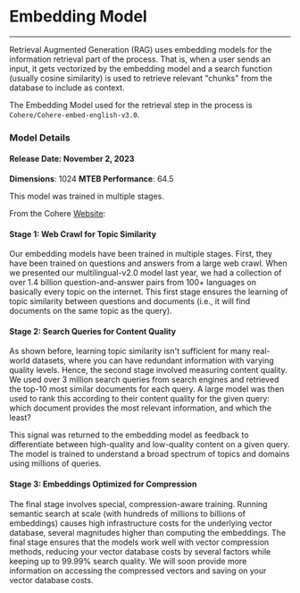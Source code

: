 # Embedding Model
---
Retrieval Augmented Generation (RAG) uses embedding models for the information retrieval part of the process. That is, when a user sends an input, it gets vectorized by the embedding model and a search function (usually cosine similarity) is used to retrieve relevant "chunks" from the database to include as context.

The Embedding Model used for the retrieval step in the process is `Cohere/Cohere-embed-english-v3.0`.

### Model Details
#### Release Date: November 2, 2023

**Dimensions**: 1024
**MTEB Performance**: 64.5


This model was trained in multiple stages.

From the Cohere [Website](https://txt.cohere.com/introducing-embed-v3/):
#### Stage 1: Web Crawl for Topic Similarity

Our embedding models have been trained in multiple stages. First, they have been trained on questions and answers from a large web crawl. When we presented our multilingual-v2.0 model last year, we had a collection of over 1.4 billion question-and-answer pairs from 100+ languages on basically every topic on the internet. This first stage ensures the learning of topic similarity between questions and documents (i.e., it will find documents on the same topic as the query).

#### Stage 2: Search Queries for Content Quality

As shown before, learning topic similarity isn't sufficient for many real-world datasets, where you can have redundant information with varying quality levels. Hence, the second stage involved measuring content quality. We used over 3 million search queries from search engines and retrieved the top-10 most similar documents for each query. A large model was then used to rank this according to their content quality for the given query: which document provides the most relevant information, and which the least? 

This signal was returned to the embedding model as feedback to differentiate between high-quality and low-quality content on a given query. The model is trained to understand a broad spectrum of topics and domains using millions of queries.    

#### Stage 3: Embeddings Optimized for Compression

The final stage involves special, compression-aware training. Running semantic search at scale (with hundreds of millions to billions of embeddings) causes high infrastructure costs for the underlying vector database, several magnitudes higher than computing the embeddings. The final stage ensures that the models work well with vector compression methods, reducing your vector database costs by several factors while keeping up to 99.99% search quality. We will soon provide more information on accessing the compressed vectors and saving on your vector database costs.
